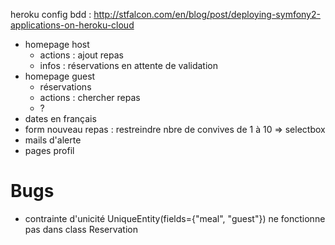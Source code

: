 heroku config bdd : http://stfalcon.com/en/blog/post/deploying-symfony2-applications-on-heroku-cloud
- homepage host
  - actions : ajout repas
  - infos : réservations en attente de validation
- homepage guest
   - réservations
   - actions : chercher repas
   - ?
- dates en français
- form nouveau repas : restreindre nbre de convives de 1 à 10 => selectbox
- mails d'alerte
- pages profil

# Bugs
- contrainte d'unicité UniqueEntity(fields={"meal", "guest"}) ne fonctionne pas dans class Reservation

